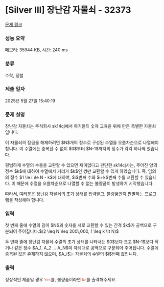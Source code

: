 # [Silver III] 장난감 자물쇠 - 32373 

[문제 링크](https://www.acmicpc.net/problem/32373) 

### 성능 요약

메모리: 35944 KB, 시간: 240 ms

### 분류

수학, 정렬

### 제출 일자

2025년 5월 27일 15:40:19

### 문제 설명

<p>장난감 자물쇠는 주식회사 sk14cj에서 아기들의 숫자 교육을 위해 만든 특별한 자물쇠입니다. </p>

<p>이 자물쇠의 잠금을 해제하려면 $N$개의 정수로 구성된 수열을 오름차순으로 나열해야 합니다. 이 수열에는 중복된 수 없이 $0$부터 $N-1$까지의 정수가 각각 하나씩 있습니다.</p>

<p>평범하게 수열의 수들을 교환할 수 있으면 재미없다고 판단한 sk14cj사는, 주어진 양의 정수 $k$에 대하여 수열에서 거리가 $k$인 쌍만 교환할 수 있게 하였습니다. 즉, 임의의 정수 $1 \le i \le N - k$에 대하여, $i$번째 수와 $i+k$번째 수를 교환할 수 있습니다. 이 때문에 수열을 오름차순으로 나열할 수 없는 불량품이 발생하기 시작했습니다.</p>

<p>따라서, 여러분은 장난감 자물쇠의 초기 상태를 입력받고, 불량품인지 판별하는 프로그램을 작성해야 합니다.</p>

### 입력 

 <p>첫 번째 줄에 수열의 길이 $N$과 숫자를 서로 교환할 수 있는 간격 $k$가 공백으로 구분되어 주어집니다.$(2 \leq N \leq 200\,000, 1 \leq k \lt N)$</p>

<p>두 번째 줄에 장난감 자물쇠 수열의 초기 상태를 나타내는 $0$보다 크고 $N-1$보다 작거나 같은 정수 $A_1, A_2 ... A_N$이 차례대로 공백으로 구분되어 주어집니다. 수열에 중복된 값은 존재하지 않으며, $A_i$는 자물쇠의 수열의 $i$번째 값입니다.</p>

### 출력 

 <p>정상적인 제품일 경우 <code><span style="color:#e74c3c;">Yes</span></code>를, 불량품이라면 <code><span style="color:#e74c3c;">No</span></code>를 출력해주세요.</p>

